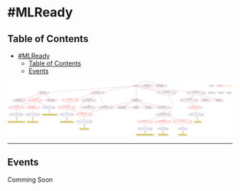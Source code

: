 # #MLReady
## Table of Contents
- [#MLReady](#mlready)
  - [Table of Contents](#table-of-contents)
  - [Events](#events)
 
![mlready](../out/puml/mlready_roadmap/MLReady.svg)

---
## Events

Comming Soon